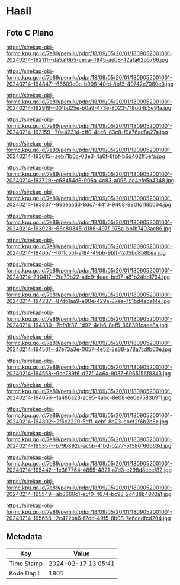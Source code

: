# Hasil

## Foto C Plano

https://sirekap-obj-formc.kpu.go.id/7e89/pemilu/pdpr/18/09/05/20/01/1809052001001-20240214-192111--da5af6b5-ceca-4845-aeb8-42afa62b5766.jpg

https://sirekap-obj-formc.kpu.go.id/7e89/pemilu/pdpr/18/09/05/20/01/1809052001001-20240214-194847--66609c0e-b908-40fd-8b13-49742e7060e0.jpg

https://sirekap-obj-formc.kpu.go.id/7e89/pemilu/pdpr/18/09/05/20/01/1809052001001-20240214-192919--001bd25e-b0a9-473e-8023-718dd4b5e91a.jpg

https://sirekap-obj-formc.kpu.go.id/7e89/pemilu/pdpr/18/09/05/20/01/1809052001001-20240214-193159--70e42314-cff0-4cc6-83c8-f9a76ad8a27a.jpg

https://sirekap-obj-formc.kpu.go.id/7e89/pemilu/pdpr/18/09/05/20/01/1809052001001-20240214-193615--aeb71b0c-03e3-4a6f-8fbf-b6d402ff5efa.jpg

https://sirekap-obj-formc.kpu.go.id/7e89/pemilu/pdpr/18/09/05/20/01/1809052001001-20240214-193729--c68454d8-906a-4c83-a096-ae4efe5a4348.jpg

https://sirekap-obj-formc.kpu.go.id/7e89/pemilu/pdpr/18/09/05/20/01/1809052001001-20240214-193837--99aeaad3-8dc7-44f0-9408-89d1c118bb04.jpg

https://sirekap-obj-formc.kpu.go.id/7e89/pemilu/pdpr/18/09/05/20/01/1809052001001-20240214-193928--68c80345-d186-497f-978a-bb1b7403ac86.jpg

https://sirekap-obj-formc.kpu.go.id/7e89/pemilu/pdpr/18/09/05/20/01/1809052001001-20240214-194057--f6f1c5bf-af84-49bb-9bff-1205bd8b8bea.jpg

https://sirekap-obj-formc.kpu.go.id/7e89/pemilu/pdpr/18/09/05/20/01/1809052001001-20240214-200417--2fc79b22-adc9-4eac-bc97-a81b24bb1794.jpg

https://sirekap-obj-formc.kpu.go.id/7e89/pemilu/pdpr/18/09/05/20/01/1809052001001-20240214-194237--87db1aa9-e90e-429a-87ee-751bd4eba14e.jpg

https://sirekap-obj-formc.kpu.go.id/7e89/pemilu/pdpr/18/09/05/20/01/1809052001001-20240214-194330--7bfa1f37-1d92-4eb6-8ef5-368391caee8a.jpg

https://sirekap-obj-formc.kpu.go.id/7e89/pemilu/pdpr/18/09/05/20/01/1809052001001-20240214-194501--d7e73a3e-0657-4e52-8e38-a78a7cdfb00e.jpg

https://sirekap-obj-formc.kpu.go.id/7e89/pemilu/pdpr/18/09/05/20/01/1809052001001-20240214-194558--9ce789f6-d27f-446a-9037-6965156f8343.jpg

https://sirekap-obj-formc.kpu.go.id/7e89/pemilu/pdpr/18/09/05/20/01/1809052001001-20240214-194656--1a486a23-ac95-4abc-8e08-ee0e7583b9f1.jpg

https://sirekap-obj-formc.kpu.go.id/7e89/pemilu/pdpr/18/09/05/20/01/1809052001001-20240214-194802--2f5c2229-5dff-4ebf-8b23-dbef2f6b2b8e.jpg

https://sirekap-obj-formc.kpu.go.id/7e89/pemilu/pdpr/18/09/05/20/01/1809052001001-20240214-195357--b79b892c-ac5b-41bd-b277-51586f66663d.jpg

https://sirekap-obj-formc.kpu.go.id/7e89/pemilu/pdpr/18/09/05/20/01/1809052001001-20240214-195442--1e367764-4855-4821-a7d3-c298d8ecef82.jpg

https://sirekap-obj-formc.kpu.go.id/7e89/pemilu/pdpr/18/09/05/20/01/1809052001001-20240214-195549--ab8660c1-e5f0-4674-bc98-2c438b4070a1.jpg

https://sirekap-obj-formc.kpu.go.id/7e89/pemilu/pdpr/18/09/05/20/01/1809052001001-20240214-195658--2c472ba6-f2dd-49f5-8b08-7e6cedfcd204.jpg


## Metadata

| Key        | Value               |
| ---------- | ------------------- |
| Time Stamp | 2024-02-17 13:05:41 |
| Kode Dapil | 1801                |



